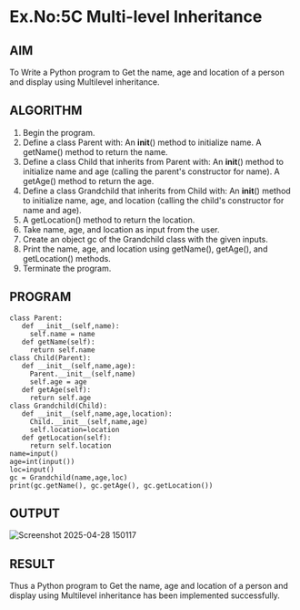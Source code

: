 # Ex.No:5C Multi-level Inheritance

## AIM  
To Write a Python program to Get the name, age and location of a person and display using Multilevel inheritance.

## ALGORITHM

1. Begin the program.
2. Define a class Parent with: An __init__() method to initialize name. A getName() method to return the name.
3. Define a class Child that inherits from Parent with: An __init__() method to initialize name and age (calling the parent's constructor for name). A getAge() method to return the age.
4. Define a class Grandchild that inherits from Child with: An __init__() method to initialize name, age, and location (calling the child's constructor for name and age).
5. A getLocation() method to return the location.
6. Take name, age, and location as input from the user.
7. Create an object gc of the Grandchild class with the given inputs.
8. Print the name, age, and location using getName(), getAge(), and getLocation() methods.
9. Terminate the program.

## PROGRAM
```
class Parent:
   def __init__(self,name):
     self.name = name
   def getName(self):
     return self.name
class Child(Parent):
   def __init__(self,name,age):
     Parent.__init__(self,name)
     self.age = age
   def getAge(self):
     return self.age
class Grandchild(Child):
   def __init__(self,name,age,location):
     Child.__init__(self,name,age)
     self.location=location
   def getLocation(self):
     return self.location
name=input()
age=int(input())
loc=input()
gc = Grandchild(name,age,loc)
print(gc.getName(), gc.getAge(), gc.getLocation())
```
## OUTPUT
![Screenshot 2025-04-28 150117](https://github.com/user-attachments/assets/7dda0f7e-bb9f-4f17-9e77-98dcfe95c208)

## RESULT
Thus a Python program to Get the name, age and location of a person and display using Multilevel inheritance has been implemented successfully.

